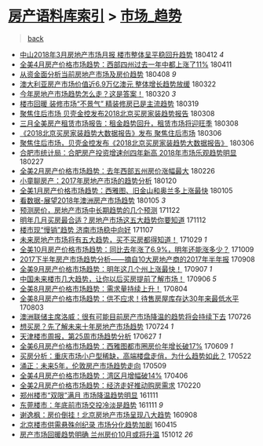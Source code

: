 [房产语料库索引](../../README.md)  > [市场_趋势](市场_趋势.md)
====
> [back](../README.md)

- [中山2018年3月房地产市场月报 楼市整体呈平稳回升趋势](http://jkwz.applinzi.com/ittc/7091153931885626385.html#%E4%B8%AD%E5%B1%B12018%E5%B9%B43%E6%9C%88%E6%88%BF%E5%9C%B0%E4%BA%A7%E5%B8%82%E5%9C%BA%E6%9C%88%E6%8A%A5+%E6%A5%BC%E5%B8%82%E6%95%B4%E4%BD%93%E5%91%88%E5%B9%B3%E7%A8%B3%E5%9B%9E%E5%8D%87%E8%B6%8B%E5%8A%BF) 180412 *4* 
- [全美4月房产价格市场趋势：西部四州过去一年中都上涨了11%](http://jkwz.applinzi.com/ittc/7090688485898060807.html#%E5%85%A8%E7%BE%8E4%E6%9C%88%E6%88%BF%E4%BA%A7%E4%BB%B7%E6%A0%BC%E5%B8%82%E5%9C%BA%E8%B6%8B%E5%8A%BF%EF%BC%9A%E8%A5%BF%E9%83%A8%E5%9B%9B%E5%B7%9E%E8%BF%87%E5%8E%BB%E4%B8%80%E5%B9%B4%E4%B8%AD%E9%83%BD%E4%B8%8A%E6%B6%A8%E4%BA%8611%25) 180411  
- [从资金面分析当前房地产市场及房价趋势](http://jkwz.applinzi.com/ittc/7089714259003180049.html#%E4%BB%8E%E8%B5%84%E9%87%91%E9%9D%A2%E5%88%86%E6%9E%90%E5%BD%93%E5%89%8D%E6%88%BF%E5%9C%B0%E4%BA%A7%E5%B8%82%E5%9C%BA%E5%8F%8A%E6%88%BF%E4%BB%B7%E8%B6%8B%E5%8A%BF) 180408 *9* 
- [澳大利亚房产市场价值近6.9万亿澳元 整体增长趋势放缓](http://jkwz.applinzi.com/ittc/7083270980338451472.html#%E6%BE%B3%E5%A4%A7%E5%88%A9%E4%BA%9A%E6%88%BF%E4%BA%A7%E5%B8%82%E5%9C%BA%E4%BB%B7%E5%80%BC%E8%BF%916.9%E4%B8%87%E4%BA%BF%E6%BE%B3%E5%85%83+%E6%95%B4%E4%BD%93%E5%A2%9E%E9%95%BF%E8%B6%8B%E5%8A%BF%E6%94%BE%E7%BC%93) 180322  
- [今年房地产市场趋势怎么走？这是答案！](http://jkwz.applinzi.com/ittc/7082609132526109712.html#%E4%BB%8A%E5%B9%B4%E6%88%BF%E5%9C%B0%E4%BA%A7%E5%B8%82%E5%9C%BA%E8%B6%8B%E5%8A%BF%E6%80%8E%E4%B9%88%E8%B5%B0%EF%BC%9F%E8%BF%99%E6%98%AF%E7%AD%94%E6%A1%88%EF%BC%81) 180320 *3* 
- [楼市回暖 装修市场“不景气” 精装修房已是主流趋势](http://jkwz.applinzi.com/ittc/7082123524074636305.html#%E6%A5%BC%E5%B8%82%E5%9B%9E%E6%9A%96+%E8%A3%85%E4%BF%AE%E5%B8%82%E5%9C%BA%E2%80%9C%E4%B8%8D%E6%99%AF%E6%B0%94%E2%80%9D+%E7%B2%BE%E8%A3%85%E4%BF%AE%E6%88%BF%E5%B7%B2%E6%98%AF%E4%B8%BB%E6%B5%81%E8%B6%8B%E5%8A%BF) 180319  
- [聚焦住后市场 贝壳金控发布2018北京买房家装趋势报告](http://jkwz.applinzi.com/ittc/7078164174960329735.html#%E8%81%9A%E7%84%A6%E4%BD%8F%E5%90%8E%E5%B8%82%E5%9C%BA+%E8%B4%9D%E5%A3%B3%E9%87%91%E6%8E%A7%E5%8F%91%E5%B8%832018%E5%8C%97%E4%BA%AC%E4%B9%B0%E6%88%BF%E5%AE%B6%E8%A3%85%E8%B6%8B%E5%8A%BF%E6%8A%A5%E5%91%8A) 180308  
- [三月全美房产租赁市场报告：租金趋势回升，租赁市场将迎旺季](http://jkwz.applinzi.com/ittc/7078105678227178506.html#%E4%B8%89%E6%9C%88%E5%85%A8%E7%BE%8E%E6%88%BF%E4%BA%A7%E7%A7%9F%E8%B5%81%E5%B8%82%E5%9C%BA%E6%8A%A5%E5%91%8A%EF%BC%9A%E7%A7%9F%E9%87%91%E8%B6%8B%E5%8A%BF%E5%9B%9E%E5%8D%87%EF%BC%8C%E7%A7%9F%E8%B5%81%E5%B8%82%E5%9C%BA%E5%B0%86%E8%BF%8E%E6%97%BA%E5%AD%A3) 180308  
- [《2018北京买房家装趋势大数据报告》发布 聚焦住后市场](http://jkwz.applinzi.com/ittc/7077419083631166474.html#%E3%80%8A2018%E5%8C%97%E4%BA%AC%E4%B9%B0%E6%88%BF%E5%AE%B6%E8%A3%85%E8%B6%8B%E5%8A%BF%E5%A4%A7%E6%95%B0%E6%8D%AE%E6%8A%A5%E5%91%8A%E3%80%8B%E5%8F%91%E5%B8%83+%E8%81%9A%E7%84%A6%E4%BD%8F%E5%90%8E%E5%B8%82%E5%9C%BA) 180306  
- [聚焦住后市场，贝壳金控发布《2018北京买房家装趋势大数据报告》](http://jkwz.applinzi.com/ittc/7077337062489719818.html#%E8%81%9A%E7%84%A6%E4%BD%8F%E5%90%8E%E5%B8%82%E5%9C%BA%EF%BC%8C%E8%B4%9D%E5%A3%B3%E9%87%91%E6%8E%A7%E5%8F%91%E5%B8%83%E3%80%8A2018%E5%8C%97%E4%BA%AC%E4%B9%B0%E6%88%BF%E5%AE%B6%E8%A3%85%E8%B6%8B%E5%8A%BF%E5%A4%A7%E6%95%B0%E6%8D%AE%E6%8A%A5%E5%91%8A%E3%80%8B) 180306  
- [合肥市统计局：合肥房产投资增速创四年新高 2018年市场乐观趋势明显](http://jkwz.applinzi.com/ittc/7074753519234319377.html#%E5%90%88%E8%82%A5%E5%B8%82%E7%BB%9F%E8%AE%A1%E5%B1%80%EF%BC%9A%E5%90%88%E8%82%A5%E6%88%BF%E4%BA%A7%E6%8A%95%E8%B5%84%E5%A2%9E%E9%80%9F%E5%88%9B%E5%9B%9B%E5%B9%B4%E6%96%B0%E9%AB%98+2018%E5%B9%B4%E5%B8%82%E5%9C%BA%E4%B9%90%E8%A7%82%E8%B6%8B%E5%8A%BF%E6%98%8E%E6%98%BE) 180227  
- [全美2月房产价格市场趋势：去年西部五州房价涨幅最大](http://jkwz.applinzi.com/ittc/7074445128951661578.html#%E5%85%A8%E7%BE%8E2%E6%9C%88%E6%88%BF%E4%BA%A7%E4%BB%B7%E6%A0%BC%E5%B8%82%E5%9C%BA%E8%B6%8B%E5%8A%BF%EF%BC%9A%E5%8E%BB%E5%B9%B4%E8%A5%BF%E9%83%A8%E4%BA%94%E5%B7%9E%E6%88%BF%E4%BB%B7%E6%B6%A8%E5%B9%85%E6%9C%80%E5%A4%A7) 180226  
- [小童聊房产：2017年房地产市场的趋势分析](http://jkwz.applinzi.com/ittc/7060695026990842887.html#%E5%B0%8F%E7%AB%A5%E8%81%8A%E6%88%BF%E4%BA%A7%EF%BC%9A2017%E5%B9%B4%E6%88%BF%E5%9C%B0%E4%BA%A7%E5%B8%82%E5%9C%BA%E7%9A%84%E8%B6%8B%E5%8A%BF%E5%88%86%E6%9E%90) 180120  
- [全美1月房产价格市场趋势：西雅图、旧金山和奥兰多上涨最快](http://jkwz.applinzi.com/ittc/7055047007729615883.html#%E5%85%A8%E7%BE%8E1%E6%9C%88%E6%88%BF%E4%BA%A7%E4%BB%B7%E6%A0%BC%E5%B8%82%E5%9C%BA%E8%B6%8B%E5%8A%BF%EF%BC%9A%E8%A5%BF%E9%9B%85%E5%9B%BE%E3%80%81%E6%97%A7%E9%87%91%E5%B1%B1%E5%92%8C%E5%A5%A5%E5%85%B0%E5%A4%9A%E4%B8%8A%E6%B6%A8%E6%9C%80%E5%BF%AB) 180105  
- [看数据-展望2018年澳洲房产市场趋势](http://jkwz.applinzi.com/ittc/7055024402184274961.html#%E7%9C%8B%E6%95%B0%E6%8D%AE-%E5%B1%95%E6%9C%9B2018%E5%B9%B4%E6%BE%B3%E6%B4%B2%E6%88%BF%E4%BA%A7%E5%B8%82%E5%9C%BA%E8%B6%8B%E5%8A%BF) 180105 *3* 
- [预测房价，房地产市场中长期趋势的几个预测](http://jkwz.applinzi.com/ittc/7038565959953024016.html#%E9%A2%84%E6%B5%8B%E6%88%BF%E4%BB%B7%EF%BC%8C%E6%88%BF%E5%9C%B0%E4%BA%A7%E5%B8%82%E5%9C%BA%E4%B8%AD%E9%95%BF%E6%9C%9F%E8%B6%8B%E5%8A%BF%E7%9A%84%E5%87%A0%E4%B8%AA%E9%A2%84%E6%B5%8B) 171122  
- [明年几月买房最合适？房地产市场这五大趋势你要知道](http://jkwz.applinzi.com/ittc/7035004493538788369.html#%E6%98%8E%E5%B9%B4%E5%87%A0%E6%9C%88%E4%B9%B0%E6%88%BF%E6%9C%80%E5%90%88%E9%80%82%EF%BC%9F%E6%88%BF%E5%9C%B0%E4%BA%A7%E5%B8%82%E5%9C%BA%E8%BF%99%E4%BA%94%E5%A4%A7%E8%B6%8B%E5%8A%BF%E4%BD%A0%E8%A6%81%E7%9F%A5%E9%81%93) 171112  
- [楼市现“慢销”趋势 济南市场稳中向好](http://jkwz.applinzi.com/ittc/7033230148411851793.html#%E6%A5%BC%E5%B8%82%E7%8E%B0%E2%80%9C%E6%85%A2%E9%94%80%E2%80%9D%E8%B6%8B%E5%8A%BF+%E6%B5%8E%E5%8D%97%E5%B8%82%E5%9C%BA%E7%A8%B3%E4%B8%AD%E5%90%91%E5%A5%BD) 171107  
- [未来房地产市场将有五大趋势，买不买房都得知道！](http://jkwz.applinzi.com/ittc/7029973848777294865.html#%E6%9C%AA%E6%9D%A5%E6%88%BF%E5%9C%B0%E4%BA%A7%E5%B8%82%E5%9C%BA%E5%B0%86%E6%9C%89%E4%BA%94%E5%A4%A7%E8%B6%8B%E5%8A%BF%EF%BC%8C%E4%B9%B0%E4%B8%8D%E4%B9%B0%E6%88%BF%E9%83%BD%E5%BE%97%E7%9F%A5%E9%81%93%EF%BC%81) 171029 *1* 
- [全美10月房产价格市场趋势：同比去年涨了6.9%，明年还能涨多少？](http://jkwz.applinzi.com/ittc/7022384582769509392.html#%E5%85%A8%E7%BE%8E10%E6%9C%88%E6%88%BF%E4%BA%A7%E4%BB%B7%E6%A0%BC%E5%B8%82%E5%9C%BA%E8%B6%8B%E5%8A%BF%EF%BC%9A%E5%90%8C%E6%AF%94%E5%8E%BB%E5%B9%B4%E6%B6%A8%E4%BA%866.9%25%EF%BC%8C%E6%98%8E%E5%B9%B4%E8%BF%98%E8%83%BD%E6%B6%A8%E5%A4%9A%E5%B0%91%EF%BC%9F) 171009  
- [2017下半年房产市场趋势分析——摘自10大房地产商的2017年半年报](http://jkwz.applinzi.com/ittc/7010900582867665681.html#2017%E4%B8%8B%E5%8D%8A%E5%B9%B4%E6%88%BF%E4%BA%A7%E5%B8%82%E5%9C%BA%E8%B6%8B%E5%8A%BF%E5%88%86%E6%9E%90%E2%80%94%E2%80%94%E6%91%98%E8%87%AA10%E5%A4%A7%E6%88%BF%E5%9C%B0%E4%BA%A7%E5%95%86%E7%9A%842017%E5%B9%B4%E5%8D%8A%E5%B9%B4%E6%8A%A5) 170908  
- [全美9月房产价格市场趋势：明年这几个州上涨最快！](http://jkwz.applinzi.com/ittc/7010484202527786001.html#%E5%85%A8%E7%BE%8E9%E6%9C%88%E6%88%BF%E4%BA%A7%E4%BB%B7%E6%A0%BC%E5%B8%82%E5%9C%BA%E8%B6%8B%E5%8A%BF%EF%BC%9A%E6%98%8E%E5%B9%B4%E8%BF%99%E5%87%A0%E4%B8%AA%E5%B7%9E%E4%B8%8A%E6%B6%A8%E6%9C%80%E5%BF%AB%EF%BC%81) 170907 *1* 
- [中国未来楼市几大趋势，让你以后买房提前了解市场！](http://jkwz.applinzi.com/ittc/7010154348070568976.html#%E4%B8%AD%E5%9B%BD%E6%9C%AA%E6%9D%A5%E6%A5%BC%E5%B8%82%E5%87%A0%E5%A4%A7%E8%B6%8B%E5%8A%BF%EF%BC%8C%E8%AE%A9%E4%BD%A0%E4%BB%A5%E5%90%8E%E4%B9%B0%E6%88%BF%E6%8F%90%E5%89%8D%E4%BA%86%E8%A7%A3%E5%B8%82%E5%9C%BA%EF%BC%81) 170906 *5* 
- [全美8月房产价格市场趋势：需求量持续上升！](http://jkwz.applinzi.com/ittc/6997709089608827920.html#%E5%85%A8%E7%BE%8E8%E6%9C%88%E6%88%BF%E4%BA%A7%E4%BB%B7%E6%A0%BC%E5%B8%82%E5%9C%BA%E8%B6%8B%E5%8A%BF%EF%BC%9A%E9%9C%80%E6%B1%82%E9%87%8F%E6%8C%81%E7%BB%AD%E4%B8%8A%E5%8D%87%EF%BC%81) 170804  
- [全美8月房产价格市场趋势：供不应求！待售房屋库存达30年来最低水平](http://jkwz.applinzi.com/ittc/6997517911378625552.html#%E5%85%A8%E7%BE%8E8%E6%9C%88%E6%88%BF%E4%BA%A7%E4%BB%B7%E6%A0%BC%E5%B8%82%E5%9C%BA%E8%B6%8B%E5%8A%BF%EF%BC%9A%E4%BE%9B%E4%B8%8D%E5%BA%94%E6%B1%82%EF%BC%81%E5%BE%85%E5%94%AE%E6%88%BF%E5%B1%8B%E5%BA%93%E5%AD%98%E8%BE%BE30%E5%B9%B4%E6%9D%A5%E6%9C%80%E4%BD%8E%E6%B0%B4%E5%B9%B3) 170803  
- [澳洲联储主席洛威：很有可能目前房产市场降温的趋势将会持续下去](http://jkwz.applinzi.com/ittc/6994620844880692240.html#%E6%BE%B3%E6%B4%B2%E8%81%94%E5%82%A8%E4%B8%BB%E5%B8%AD%E6%B4%9B%E5%A8%81%EF%BC%9A%E5%BE%88%E6%9C%89%E5%8F%AF%E8%83%BD%E7%9B%AE%E5%89%8D%E6%88%BF%E4%BA%A7%E5%B8%82%E5%9C%BA%E9%99%8D%E6%B8%A9%E7%9A%84%E8%B6%8B%E5%8A%BF%E5%B0%86%E4%BC%9A%E6%8C%81%E7%BB%AD%E4%B8%8B%E5%8E%BB) 170726  
- [想买房？先了解未来十年房地产市场趋势](http://jkwz.applinzi.com/ittc/6993872449392083984.html#%E6%83%B3%E4%B9%B0%E6%88%BF%EF%BC%9F%E5%85%88%E4%BA%86%E8%A7%A3%E6%9C%AA%E6%9D%A5%E5%8D%81%E5%B9%B4%E6%88%BF%E5%9C%B0%E4%BA%A7%E5%B8%82%E5%9C%BA%E8%B6%8B%E5%8A%BF) 170724 *1* 
- [天津楼市周报，第25周市场趋势分析](http://jkwz.applinzi.com/ittc/6983824772285596677.html#%E5%A4%A9%E6%B4%A5%E6%A5%BC%E5%B8%82%E5%91%A8%E6%8A%A5%EF%BC%8C%E7%AC%AC25%E5%91%A8%E5%B8%82%E5%9C%BA%E8%B6%8B%E5%8A%BF%E5%88%86%E6%9E%90) 170627 *1* 
- [全美6月房产价格市场趋势：西雅图都市圈房价年增长破17%](http://jkwz.applinzi.com/ittc/6977176753981096964.html#%E5%85%A8%E7%BE%8E6%E6%9C%88%E6%88%BF%E4%BA%A7%E4%BB%B7%E6%A0%BC%E5%B8%82%E5%9C%BA%E8%B6%8B%E5%8A%BF%EF%BC%9A%E8%A5%BF%E9%9B%85%E5%9B%BE%E9%83%BD%E5%B8%82%E5%9C%88%E6%88%BF%E4%BB%B7%E5%B9%B4%E5%A2%9E%E9%95%BF%E7%A0%B417%25) 170609 *1* 
- [买房分析：重庆市场小户型稀缺，高端楼盘走俏，为什么趋势如此？](http://jkwz.applinzi.com/ittc/6970537418301113348.html#%E4%B9%B0%E6%88%BF%E5%88%86%E6%9E%90%EF%BC%9A%E9%87%8D%E5%BA%86%E5%B8%82%E5%9C%BA%E5%B0%8F%E6%88%B7%E5%9E%8B%E7%A8%80%E7%BC%BA%EF%BC%8C%E9%AB%98%E7%AB%AF%E6%A5%BC%E7%9B%98%E8%B5%B0%E4%BF%8F%EF%BC%8C%E4%B8%BA%E4%BB%80%E4%B9%88%E8%B6%8B%E5%8A%BF%E5%A6%82%E6%AD%A4%EF%BC%9F) 170522  
- [涌正：未来5年，伦敦房产市场趋势走向](http://jkwz.applinzi.com/ittc/6965670448325985284.html#%E6%B6%8C%E6%AD%A3%EF%BC%9A%E6%9C%AA%E6%9D%A55%E5%B9%B4%EF%BC%8C%E4%BC%A6%E6%95%A6%E6%88%BF%E4%BA%A7%E5%B8%82%E5%9C%BA%E8%B6%8B%E5%8A%BF%E8%B5%B0%E5%90%91) 170509  
- [全美4月房产价格市场趋势：湾区月增幅破14%](http://jkwz.applinzi.com/ittc/6953432908164498436.html#%E5%85%A8%E7%BE%8E4%E6%9C%88%E6%88%BF%E4%BA%A7%E4%BB%B7%E6%A0%BC%E5%B8%82%E5%9C%BA%E8%B6%8B%E5%8A%BF%EF%BC%9A%E6%B9%BE%E5%8C%BA%E6%9C%88%E5%A2%9E%E5%B9%85%E7%A0%B414%25) 170406  
- [全美2月房产价格市场趋势：经济走好推动购房需求](http://jkwz.applinzi.com/ittc/6936758153642509317.html#%E5%85%A8%E7%BE%8E2%E6%9C%88%E6%88%BF%E4%BA%A7%E4%BB%B7%E6%A0%BC%E5%B8%82%E5%9C%BA%E8%B6%8B%E5%8A%BF%EF%BC%9A%E7%BB%8F%E6%B5%8E%E8%B5%B0%E5%A5%BD%E6%8E%A8%E5%8A%A8%E8%B4%AD%E6%88%BF%E9%9C%80%E6%B1%82) 170220  
- [郑州楼市“双限”满月 市场降温趋势明显](http://jkwz.applinzi.com/ittc/6899232642016232452.html#%E9%83%91%E5%B7%9E%E6%A5%BC%E5%B8%82%E2%80%9C%E5%8F%8C%E9%99%90%E2%80%9D%E6%BB%A1%E6%9C%88+%E5%B8%82%E5%9C%BA%E9%99%8D%E6%B8%A9%E8%B6%8B%E5%8A%BF%E6%98%8E%E6%98%BE) 161111  
- [东莞楼市：年底前市场交投冷淡是趋势](http://jkwz.applinzi.com/ittc/6899169226618569733.html#%E4%B8%9C%E8%8E%9E%E6%A5%BC%E5%B8%82%EF%BC%9A%E5%B9%B4%E5%BA%95%E5%89%8D%E5%B8%82%E5%9C%BA%E4%BA%A4%E6%8A%95%E5%86%B7%E6%B7%A1%E6%98%AF%E8%B6%8B%E5%8A%BF) 161111 *9* 
- [谢逸枫：房价倒挂！北京房地产市场呈现八大趋势](http://jkwz.applinzi.com/ittc/6875620797426697221.html#%E8%B0%A2%E9%80%B8%E6%9E%AB%EF%BC%9A%E6%88%BF%E4%BB%B7%E5%80%92%E6%8C%82%EF%BC%81%E5%8C%97%E4%BA%AC%E6%88%BF%E5%9C%B0%E4%BA%A7%E5%B8%82%E5%9C%BA%E5%91%88%E7%8E%B0%E5%85%AB%E5%A4%A7%E8%B6%8B%E5%8A%BF) 160908  
- [北京楼市供需悬殊创纪录 市场分化趋势加剧](http://jkwz.applinzi.com/ittc/6821201788178793476.html#%E5%8C%97%E4%BA%AC%E6%A5%BC%E5%B8%82%E4%BE%9B%E9%9C%80%E6%82%AC%E6%AE%8A%E5%88%9B%E7%BA%AA%E5%BD%95+%E5%B8%82%E5%9C%BA%E5%88%86%E5%8C%96%E8%B6%8B%E5%8A%BF%E5%8A%A0%E5%89%A7) 160415  
- [房产市场回暖趋势明确 兰州房价10月或将升温](http://jkwz.applinzi.com/ittc/6752247867520304132.html#%E6%88%BF%E4%BA%A7%E5%B8%82%E5%9C%BA%E5%9B%9E%E6%9A%96%E8%B6%8B%E5%8A%BF%E6%98%8E%E7%A1%AE+%E5%85%B0%E5%B7%9E%E6%88%BF%E4%BB%B710%E6%9C%88%E6%88%96%E5%B0%86%E5%8D%87%E6%B8%A9) 151012 *26* 
